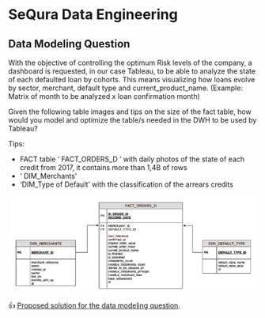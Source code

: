 
# SeQura Data Engineering

## Data Modeling Question

With the objective of controlling the optimum Risk levels of the company, a dashboard is requested, in our case
Tableau, to be able to analyze the state of each defaulted loan by cohorts. This means visualizing how loans evolve
by sector, merchant, default type and current_product_name. (Example: Matrix of month to be analyzed x loan
confirmation month)

Given the following table images and tips on the size of the fact table, how would you model and optimize the table/s
needed in the DWH to be used by Tableau?

Tips:
- FACT table ‘ FACT_ORDERS_D ’ with daily photos of the state of each credit from 2017, it contains more than
1,4B of rows
- ‘ DIM_Merchants'
- ‘DIM_Type of Default’ with the classification of the arrears credits

![sql schemas](imgs/questions_data_modeling.png)

:thumbsup: [Proposed solution for the data modeling question](SOLUTIONS_DATA_MODELING.md).
